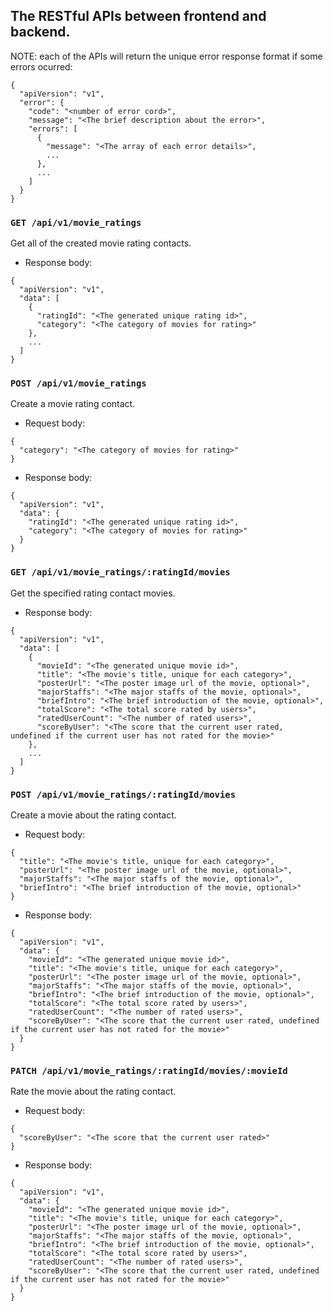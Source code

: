 ## The RESTful APIs between frontend and backend.
NOTE: each of the APIs will return the unique error response format if some errors ocurred:
```
{
  "apiVersion": "v1",
  "error": {
    "code": "<number of error cord>",
    "message": "<The brief description about the error>",
    "errors": [
      {
        "message": "<The array of each error details>",
        ...
      },
      ...
    ]
  }
}
```

### `GET /api/v1/movie_ratings`
  Get all of the created movie rating contacts.
* Response body:
```
{
  "apiVersion": "v1",
  "data": [
    {
      "ratingId": "<The generated unique rating id>",
      "category": "<The category of movies for rating>"
    },
    ...
  ]
}
```

### `POST /api/v1/movie_ratings`
  Create a movie rating contact.
* Request body:
```
{
  "category": "<The category of movies for rating>"
}
```
* Response body:
```
{
  "apiVersion": "v1",
  "data": {
    "ratingId": "<The generated unique rating id>",
    "category": "<The category of movies for rating>"
  }
}
```

### `GET /api/v1/movie_ratings/:ratingId/movies`
  Get the specified rating contact movies.
* Response body:
```
{
  "apiVersion": "v1",
  "data": [
    {
      "movieId": "<The generated unique movie id>",
      "title": "<The movie's title, unique for each category>",
      "posterUrl": "<The poster image url of the movie, optional>",
      "majorStaffs": "<The major staffs of the movie, optional>",
      "briefIntro": "<The brief introduction of the movie, optional>",
      "totalScore": "<The total score rated by users>",
      "ratedUserCount": "<The number of rated users>",
      "scoreByUser": "<The score that the current user rated, undefined if the current user has not rated for the movie>"
    },
    ...
  ]
}
```

### `POST /api/v1/movie_ratings/:ratingId/movies`
  Create a movie about the rating contact.
* Request body:
```
{
  "title": "<The movie's title, unique for each category>",
  "posterUrl": "<The poster image url of the movie, optional>",
  "majorStaffs": "<The major staffs of the movie, optional>",
  "briefIntro": "<The brief introduction of the movie, optional>"
}
```
* Response body:
```
{
  "apiVersion": "v1",
  "data": {
    "movieId": "<The generated unique movie id>",
    "title": "<The movie's title, unique for each category>",
    "posterUrl": "<The poster image url of the movie, optional>",
    "majorStaffs": "<The major staffs of the movie, optional>",
    "briefIntro": "<The brief introduction of the movie, optional>",
    "totalScore": "<The total score rated by users>",
    "ratedUserCount": "<The number of rated users>",
    "scoreByUser": "<The score that the current user rated, undefined if the current user has not rated for the movie>"
  }
}
```

### `PATCH /api/v1/movie_ratings/:ratingId/movies/:movieId`
  Rate the movie about the rating contact.
* Request body:
```
{
  "scoreByUser": "<The score that the current user rated>"
}
```
* Response body:
```
{
  "apiVersion": "v1",
  "data": {
    "movieId": "<The generated unique movie id>",
    "title": "<The movie's title, unique for each category>",
    "posterUrl": "<The poster image url of the movie, optional>",
    "majorStaffs": "<The major staffs of the movie, optional>",
    "briefIntro": "<The brief introduction of the movie, optional>",
    "totalScore": "<The total score rated by users>",
    "ratedUserCount": "<The number of rated users>",
    "scoreByUser": "<The score that the current user rated, undefined if the current user has not rated for the movie>"
  }
}
```
